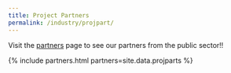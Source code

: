```yaml
---
title: Project Partners
permalink: /industry/projpart/
---
```

Visit the [partners](/who-we-are/partners) page to see our partners from the public sector!!

{% include partners.html partners=site.data.projparts %}